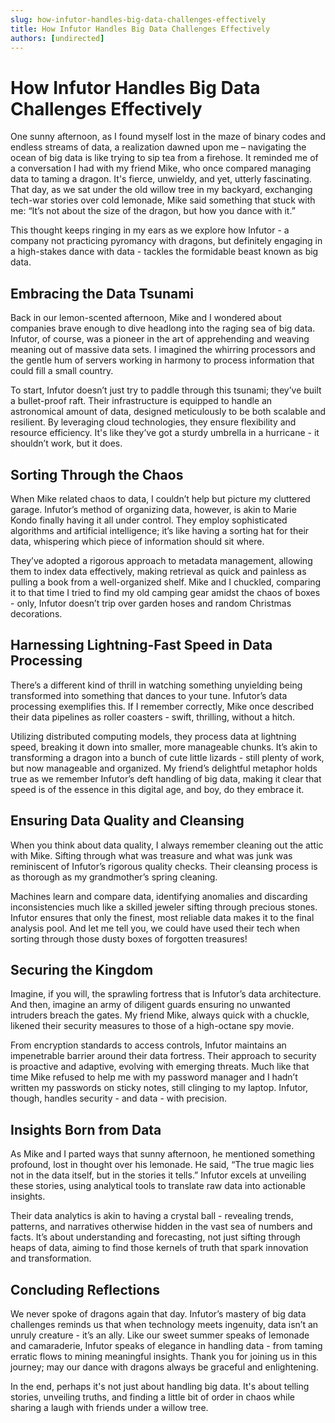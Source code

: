 ```yaml
---
slug: how-infutor-handles-big-data-challenges-effectively
title: How Infutor Handles Big Data Challenges Effectively
authors: [undirected]
---
```



# How Infutor Handles Big Data Challenges Effectively

One sunny afternoon, as I found myself lost in the maze of binary codes and endless streams of data, a realization dawned upon me – navigating the ocean of big data is like trying to sip tea from a firehose. It reminded me of a conversation I had with my friend Mike, who once compared managing data to taming a dragon. It's fierce, unwieldy, and yet, utterly fascinating. That day, as we sat under the old willow tree in my backyard, exchanging tech-war stories over cold lemonade, Mike said something that stuck with me: “It’s not about the size of the dragon, but how you dance with it.”

This thought keeps ringing in my ears as we explore how Infutor - a company not practicing pyromancy with dragons, but definitely engaging in a high-stakes dance with data - tackles the formidable beast known as big data.

## Embracing the Data Tsunami

Back in our lemon-scented afternoon, Mike and I wondered about companies brave enough to dive headlong into the raging sea of big data. Infutor, of course, was a pioneer in the art of apprehending and weaving meaning out of massive data sets. I imagined the whirring processors and the gentle hum of servers working in harmony to process information that could fill a small country.

To start, Infutor doesn’t just try to paddle through this tsunami; they’ve built a bullet-proof raft. Their infrastructure is equipped to handle an astronomical amount of data, designed meticulously to be both scalable and resilient. By leveraging cloud technologies, they ensure flexibility and resource efficiency. It's like they’ve got a sturdy umbrella in a hurricane - it shouldn’t work, but it does.

## Sorting Through the Chaos

When Mike related chaos to data, I couldn’t help but picture my cluttered garage. Infutor’s method of organizing data, however, is akin to Marie Kondo finally having it all under control. They employ sophisticated algorithms and artificial intelligence; it’s like having a sorting hat for their data, whispering which piece of information should sit where.

They’ve adopted a rigorous approach to metadata management, allowing them to index data effectively, making retrieval as quick and painless as pulling a book from a well-organized shelf. Mike and I chuckled, comparing it to that time I tried to find my old camping gear amidst the chaos of boxes - only, Infutor doesn’t trip over garden hoses and random Christmas decorations.

## Harnessing Lightning-Fast Speed in Data Processing

There’s a different kind of thrill in watching something unyielding being transformed into something that dances to your tune. Infutor’s data processing exemplifies this. If I remember correctly, Mike once described their data pipelines as roller coasters - swift, thrilling, without a hitch.

Utilizing distributed computing models, they process data at lightning speed, breaking it down into smaller, more manageable chunks. It’s akin to transforming a dragon into a bunch of cute little lizards - still plenty of work, but now manageable and organized. My friend’s delightful metaphor holds true as we remember Infutor’s deft handling of big data, making it clear that speed is of the essence in this digital age, and boy, do they embrace it.

## Ensuring Data Quality and Cleansing

When you think about data quality, I always remember cleaning out the attic with Mike. Sifting through what was treasure and what was junk was reminiscent of Infutor’s rigorous quality checks. Their cleansing process is as thorough as my grandmother’s spring cleaning.

Machines learn and compare data, identifying anomalies and discarding inconsistencies much like a skilled jeweler sifting through precious stones. Infutor ensures that only the finest, most reliable data makes it to the final analysis pool. And let me tell you, we could have used their tech when sorting through those dusty boxes of forgotten treasures!

## Securing the Kingdom

Imagine, if you will, the sprawling fortress that is Infutor’s data architecture. And then, imagine an army of diligent guards ensuring no unwanted intruders breach the gates. My friend Mike, always quick with a chuckle, likened their security measures to those of a high-octane spy movie.

From encryption standards to access controls, Infutor maintains an impenetrable barrier around their data fortress. Their approach to security is proactive and adaptive, evolving with emerging threats. Much like that time Mike refused to help me with my password manager and I hadn’t written my passwords on sticky notes, still clinging to my laptop. Infutor, though, handles security - and data - with precision.

## Insights Born from Data

As Mike and I parted ways that sunny afternoon, he mentioned something profound, lost in thought over his lemonade. He said, “The true magic lies not in the data itself, but in the stories it tells.” Infutor excels at unveiling these stories, using analytical tools to translate raw data into actionable insights.

Their data analytics is akin to having a crystal ball - revealing trends, patterns, and narratives otherwise hidden in the vast sea of numbers and facts. It’s about understanding and forecasting, not just sifting through heaps of data, aiming to find those kernels of truth that spark innovation and transformation.

## Concluding Reflections

We never spoke of dragons again that day. Infutor’s mastery of big data challenges reminds us that when technology meets ingenuity, data isn’t an unruly creature - it’s an ally. Like our sweet summer speaks of lemonade and camaraderie, Infutor speaks of elegance in handling data - from taming erratic flows to mining meaningful insights. Thank you for joining us in this journey; may our dance with dragons always be graceful and enlightening.

In the end, perhaps it's not just about handling big data. It's about telling stories, unveiling truths, and finding a little bit of order in chaos while sharing a laugh with friends under a willow tree.